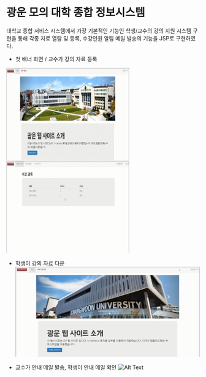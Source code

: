 # 광운 모의 대학 종합 정보시스템 
대학교 종합 서비스 시스템에서 가장 기본적인 기능인 학생/교수의 강의 지원 시스템 구현을 통해 각종 자료 열람 및 등록, 수강인원 알림 메일 발송의 기능을 JSP로 구현하였다.


* 첫 배너 화면 / 교수가 강의 자료 등록
<img src="./readme_images/1.UI.gif" width="320" height="240"> 
<img src="./readme_images/2.강의자료등록.gif" width="320" height="240">

* 학생이 강의 자료 다운
![Alt Text](./readme_images/3.강의자료다운.gif)

* 교수가 안내 메일 발송, 학생이 안내 메일 확인
![Alt Text](./readme_images/4.안내메일.gif)
